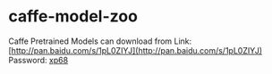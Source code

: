 # caffe-model-zoo

Caffe Pretrained Models can download from 
Link:[http://pan.baidu.com/s/1pL0ZIYJ](http://pan.baidu.com/s/1pL0ZIYJ)  
Password: [xp68]()

